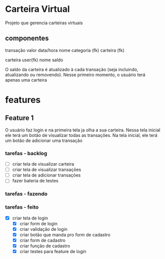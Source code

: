 # Carteira Virtual
Projeto que gerencia carteiras virtuais

## componentes

transação
    valor
    data/hora
    nome
    categoria (fk)
    carteira (fk)

carteira
    user(fk)
    nome
    saldo

O saldo da carteira é atualizado à cada transação (seja incluindo, atualizando ou removendo).
Nesse primeiro momento, o usuário terá apenas uma carteira

# features


## Feature 1
O usuário faz login e na primeira tela ja olha a sua carteira.
Nessa tela inicial ele terá um botão de visualizar todas as transações.
Na tela inicial, ele terá um botão de adicionar uma transação

### tarefas - backlog
- [ ] criar tela de visualizar carteira
- [ ] criar tela de visualizar transações
- [ ] criar tela de adicionar transações
- [ ] fazer bateria de testes

### tarefas - fazendo

### tarefas - feito
- [x] criar tela de login
    - [x] criar form de login
    - [x] criar validação de login
    - [x] criar botão que manda pro form de cadastro
    - [x] criar form de cadastro
    - [x] criar função de cadastro
    - [x] criar testes para feature de login
